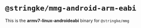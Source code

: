 # `@stringke/mmg-android-arm-eabi`

This is the **armv7-linux-androideabi** binary for `@stringke/mmg`
